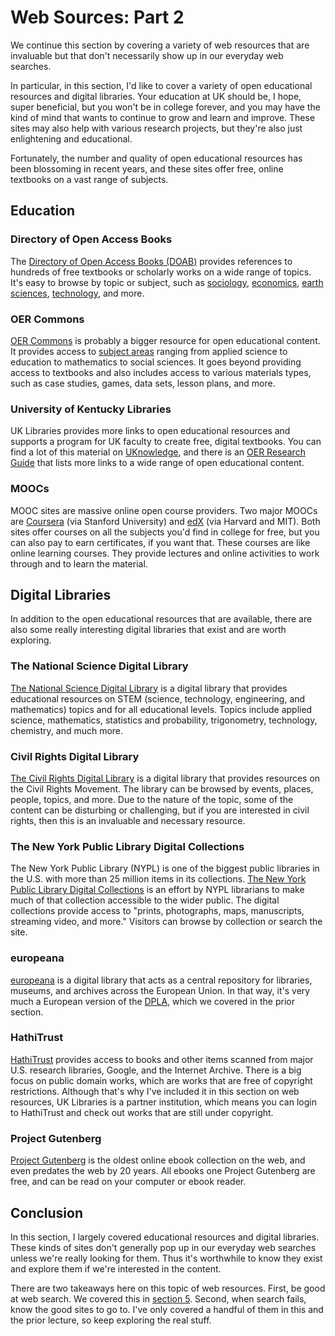# Web Sources: Part 2

We continue this section by covering a variety of
web resources that are invaluable but that don't 
necessarily show up in our everyday web searches.

In particular, in this section, I'd like to cover
a variety of open educational resources and digital libraries.
Your education at UK should be, I hope, super beneficial,
but you won't be in college forever, and
you may have the kind of mind that wants to continue to grow
and learn and improve.
These sites may also help with various research projects, but
they're also just enlightening and educational.

Fortunately, the number and quality of
open educational resources has been blossoming in recent years,
and these sites offer free, online textbooks on 
a vast range of subjects.

## Education

### Directory of Open Access Books

The [Directory of Open Access Books (DOAB)][doab] provides
references to hundreds of free textbooks or scholarly works
on a wide range of topics.
It's easy to browse by topic or subject, such as
[sociology][doabSociology],
[economics][doabEconomics],
[earth sciences][doabEarth],
[technology][doabTech], and more.

### OER Commons

[OER Commons][oercommons] is probably a bigger resource
for open educational content.
It provides access to [subject areas][oerSubjects]
ranging from applied science to education to mathematics to social sciences.
It goes beyond providing access to textbooks and also includes
access to various materials types, such as
case studies, games, data sets, lesson plans, and more.

### University of Kentucky Libraries

UK Libraries provides more links to open educational resources
and supports a program for UK faculty to create free, digital textbooks.
You can find a lot of this material on [UKnowledge][uknowledge],
and there is an [OER Research Guide][oerUK] that lists
more links to a wide range of open educational content.

### MOOCs

MOOC sites are massive online open course providers.
Two major MOOCs are [Coursera][coursera] (via Stanford University)
and [edX][edx] (via Harvard and MIT).
Both sites offer courses on all the subjects you'd find
in college for free,
but you can also pay to earn certificates, if you want that.
These courses are like online learning courses.
They provide lectures and online activities to work through
and to learn the material.


## Digital Libraries

In addition to the open educational resources that are available,
there are also some really interesting digital libraries that exist
and are worth exploring.

### The National Science Digital Library

[The National Science Digital Library][ndsl] is a digital library
that provides educational resources on STEM
(science, technology, engineering, and mathematics) topics and
for all educational levels.
Topics include applied science, mathematics,
statistics and probability, trigonometry, technology,
chemistry, and much more.

### Civil Rights Digital Library

[The Civil Rights Digital Library][crdl] is a digital library
that provides resources on the Civil Rights Movement.
The library can be browsed by events, places, people, topics, and more.
Due to the nature of the topic,
some of the content can be disturbing or challenging,
but if you are interested in civil rights,
then this is an invaluable and necessary resource.

### The New York Public Library Digital Collections

The New York Public Library (NYPL) is one of the
biggest public libraries in the U.S.
with more than 25 million items in its collections.
[The New York Public Library Digital Collections][nypldc]
is an effort by NYPL librarians to make much of that
collection accessible to the wider public.
The digital collections provide access to
"prints, photographs, maps, manuscripts, streaming video, and more."
Visitors can browse by collection or search the site.

### europeana

[europeana][europeana] is a digital library that acts
as a central repository for libraries, museums, and archives
across the European Union.
In that way, it's very much a European version of the [DPLA][dpla],
which we covered in the prior section.

[europeana]:https://www.europeana.eu/en

### HathiTrust

[HathiTrust][hathitrust] provides access to books and other items
scanned from major U.S. research libraries, Google, and the Internet Archive.
There is a big focus on public domain works,
which are works that are free of copyright restrictions.
Although that's why I've included it in this section
on web resources,
UK Libraries is a partner institution,
which means you can login to HathiTrust and check out works
that are still under copyright.

### Project Gutenberg

[Project Gutenberg][projectgutenberg] is the oldest online ebook
collection on the web,
and even predates the web by 20 years.
All ebooks one Project Gutenberg are free,
and can be read on your computer or ebook reader.

## Conclusion

In this section, I largely covered educational resources
and digital libraries.
These kinds of sites don't generally pop up in our
everyday web searches unless we're really looking for them.
Thus it's worthwhile to know they exist and explore them
if we're interested in the content.

There are two takeaways here on this topic of web resources.
First, be good at web search.
We covered this in [section 5](5-web-information-retrieval.html).
Second, when search fails,
know the good sites to go to.
I've only covered a handful of them in this and
the prior lecture,
so keep exploring the real stuff.
  
[doab]:https://directory.doabooks.org/
[doabSociology]:https://directory.doabooks.org/browse?type=classification_text&value=Sociology
[doabEconomics]:https://directory.doabooks.org/browse?type=classification_text&value=Economics
[doabEarth]:https://directory.doabooks.org/browse?type=classification_text&value=Earth+sciences
[doabTech]:https://directory.doabooks.org/browse?type=classification_text&value=Technology%3A+general+issues
[oercommons]:https://www.oercommons.org
[oerSubjects]:https://www.oercommons.org/oer
[crdl]:http://crdl.usg.edu/?Welcome&Welcome
[nypldc]:https://digitalcollections.nypl.org/
[ndsl]:https://nsdl.oercommons.org/
[uknowledge]:https://uknowledge.uky.edu/
[oerUK]:https://libguides.uky.edu/alternative_textbooks/find
[dpla]:https://dp.la 
[projectgutenberg]:http://gutenberg.org/
[coursera]:https://www.coursera.org/
[edx]:https://www.edx.org/
[hathitrust]:https://libguides.uky.edu/3051
